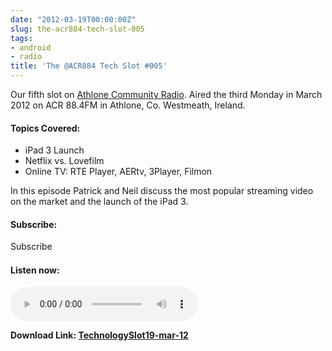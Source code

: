 ```yaml
---
date: "2012-03-19T00:00:00Z"
slug: the-acr884-tech-slot-005
tags:
- android
- radio
title: 'The @ACR884 Tech Slot #005'
---
```


Our fifth slot on [Athlone Community Radio][]. Aired the third Monday in March 2012 on ACR 88.4FM in Athlone, Co. Westmeath, Ireland.

#### Topics Covered:
- iPad 3 Launch
- Netflix vs. Lovefilm
- Online TV: RTE Player, AERtv, 3Player, Filmon

In this episode Patrick and Neil discuss the most popular streaming video 
on the market and the launch of the iPad 3.

#### Subscribe:
<a href="http://itunes.apple.com/ie/podcast//id494862406" target="_blank"><img title="iTunes Podcast Button" src="http://dueyfinster.files.wordpress.com/2012/01/itunes_podcast.gif?w=80&amp;h=15" alt="Subscribe to ACR884 Tech Slot in iTunes!" width="80" height="15" /></a>  
<br />
<a href="http://feeds.feedburner.com/acr884tech" target="_blank"><img src="http://dueyfinster.files.wordpress.com/2012/01/podcast_rss_button.gif?w=627" alt="" /></a>

#### Listen now:
<audio controls="controls">
  <source src="http://dueyfinster.files.wordpress.com/2012/03/technologyslot19-mar-12.mp3" type="audio/mp3" />
  Your browser does not support the audio tag.
</audio>

<strong></strong><strong>Download Link: <a href="http://dueyfinster.files.wordpress.com/2012/03/technologyslot19-mar-12.mp3">TechnologySlot19-mar-12</a></strong>

[Athlone Community Radio]: http://athlonecommunityradio.ie/ "Athlone Community Radio"